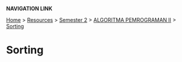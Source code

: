 **NAVIGATION LINK**

[Home](/README.md) > [Resources](/Resources/README.md) > [Semester 2](/Resources/SEMESTER_2/README.md) > [ALGORITMA PEMROGRAMAN II](/Resources/SEMESTER_2/ALPRO/README.md) > [Sorting](/Resources/SEMESTER_2/ALPRO/5_sorting/README.md)

# Sorting
